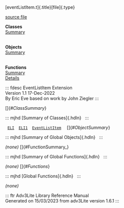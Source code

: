 [eventListItem.t]{.title}[file]{.type}

[source file](../source/eventListItem.t.html)

**Classes**\
[Summary](#_ClassSummary_)\
 

**Objects**\
[Summary](#_ObjectSummary_)\
 

**Functions**\
[Summary](#_FunctionSummary_)\
[Details](#_Functions_)

::: fdesc
EventListItem Extension\
Version 1.1 17-Dec-2022\
By Eric Eve based on work by John Ziegler
:::

[]{#_ClassSummary_}

::: mjhd
[Summary of Classes]{.hdln}  
:::

` `[`ELI`](../object/ELI.html)`  `[`ELI1`](../object/ELI1.html)`  `[`EventListItem`](../object/EventListItem.html)`  `
[]{#_ObjectSummary_}

::: mjhd
[Summary of Global Objects]{.hdln}  
:::

*(none)* []{#FunctionSummary_}

::: mjhd
[Summary of Global Functions]{.hdln}  
:::

*(none)* []{#_Functions_}

::: mjhd
[Global Functions]{.hdln}  
:::

*(none)*

::: ftr
Adv3Lite Library Reference Manual\
Generated on 15/03/2023 from adv3Lite version 1.6.1
:::
